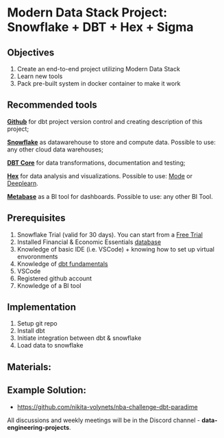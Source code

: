 # Modern Data Stack Project: Snowflake + DBT + Hex + Sigma

## Objectives

1. Create an end-to-end project utilizing Modern Data Stack
2. Learn new tools
3. Pack pre-built system in docker container to make it work

## Recommended tools

**[Github](https://github.com/)** for dbt project version control and creating description of this project;

**[Snowflake](https://www.snowflake.com/en/)** as datawarehouse to store and compute data. Possible to use: any other cloud data warehouses;

**[DBT Core](https://docs.getdbt.com/docs/introduction)** for data transformations, documentation and testing; 

**[Hex](https://hex.tech/)** for data analysis and visualizations. Possible to use: [Mode](https://mode.com/) or [Deeplearn](https://deepnote.com/).

**[Metabase](https://www.metabase.com/)** as a BI tool for dashboards. Possible to use: any other BI Tool.

## Prerequisites

1. Snowflake Trial (valid for 30 days). You can start from a [Free Trial](https://signup.snowflake.com/)
3. Installed Financial & Economic Essentials [database](https://app.snowflake.com/marketplace/listing/GZTSZAS2KF7/cybersyn-inc-financial-economic-essentials?available=installed)
2. Knowledge of basic IDE (i.e. VSCode) + knowing how to set up virtual envoronments
3. Knowledge of [dbt fundamentals](https://courses.getdbt.com/courses/fundamentals)
4. VSCode
5. Registered github account
6. Knowledge of a BI tool

## Implementation

1. Setup git repo
3. Install dbt
4. Initiate integration between dbt & snowflake
5. Load data to snowflake

## Materials:


## Example Solution:
- https://github.com/nikita-volynets/nba-challenge-dbt-paradime

All discussions and weekly meetings will be in the Discord channel - **data-engineering-projects**.



